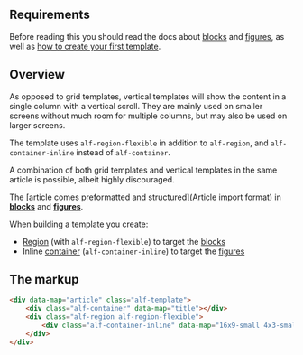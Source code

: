 ## Requirements

Before reading this you should read the docs about [blocks](block) and [figures](figure), as well as [how to create your first template](templates/first-templates).

## Overview

As opposed to grid templates, vertical templates will show the content in a single column with a vertical scroll. They are mainly used on smaller screens without much room for multiple columns, but may also be used on larger screens.

The template uses `alf-region-flexible` in addition to `alf-region`, and `alf-container-inline` instead of `alf-container`.

A combination of both grid templates and vertical templates in the same article is possible, albeit highly discouraged.

The [article comes preformatted and structured](Article import format) in **[blocks](block)** and **[figures](figure)**.

When building a template you create:
 * [Region](region) (with `alf-region-flexible`) to target the [blocks](block)
 * Inline [container](container) (`alf-container-inline`) to target the [figures](figure)

## The markup

```html
<div data-map="article" class="alf-template">
    <div class="alf-container" data-map="title"></div>
    <div class="alf-region alf-region-flexible">
		<div class="alf-container-inline" data-map="16x9-small 4x3-small"></div>
	</div>
</div>
```